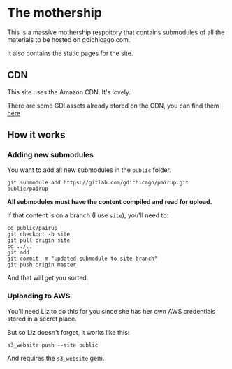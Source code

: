 # The mothership

This is a massive mothership respoitory that contains submodules of all the materials to be hosted on gdichicago.com.

It also contains the static pages for the site.

## CDN

This site uses the Amazon CDN. It's lovely.

There are some GDI assets already stored on the CDN, you can find them [here](https://gitlab.com/gdichicago/website-assets)

## How it works

### Adding new submodules

You want to add all new submodules in the `public` folder.

```
git submodule add https://gitlab.com/gdichicago/pairup.git public/pairup
```

**All submodules must have the content compiled and read for upload.**

If that content is on a branch (I use `site`), you'll need to:

```
cd public/pairup
git checkout -b site
git pull origin site
cd ../..
git add .
git commit -m "updated submodule to site branch"
git push origin master
```

And that will get you sorted.

### Uploading to AWS

You'll need Liz to do this for you since she has her own AWS credentials stored in a secret place.

But so Liz doesn't forget, it works like this:

```
s3_website push --site public
```

And requires the `s3_website` gem.